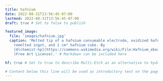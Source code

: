 ```yaml
---
title: hafnium
date: 2022-08-31T13:56:45-07:00
lastmod: 2022-08-31T13:56:45-07:00
draft: true # Set to false to publish

featured_image:
  file: 'images/hafnium.jpg'
  caption: 'Melted tip of a hafnium consumable electrode, oxidized hafnium ebeam
    remelted ingot, and 1 cm³ hafnium cube. By
    [Alchemist-hp](https://commons.wikimedia.org/wiki/File:Hafnium_ebeam_remelted.jpg)
    (Free Art License).' # Markdown can be included here

hf: true # Set to true to describe Multi-Etch as an alternative to hydrofluoric acid for this metal.

# Content below this line will be used as introductory text on the page.
---
```

